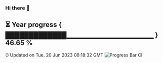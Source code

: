 ### Hi there 👋
⏳ Year progress { █████████████▁▁▁▁▁▁▁▁▁▁▁▁▁▁▁▁▁ } 46.65 %
---
⏰ Updated on Tue, 20 Jun 2023 06:18:32 GMT
![Progress Bar CI](https://github.com/liununu/liununu/workflows/Progress%20Bar%20CI/badge.svg)
